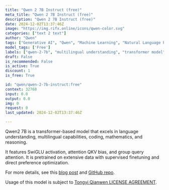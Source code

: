 ```yaml
---
title: "Qwen 2 7B Instruct (free)"
meta_title: "Qwen 2 7B Instruct (free)"
description: "Qwen 2 7B Instruct (free)"
date: 2024-12-02T13:37:46Z
image: "https://img.rifx.online/icons/qwen-color.svg"
categories: ["text 2 text"]
author: "Qwen"
tags: ["Generative AI", "Qwen", "Machine Learning", "Natural Language Processing", "multilingual understanding", "Programming", "Free", "Data Science", "coding and reasoning", "SwiGLU activation", "qwen-2-7b", "transformer model"]
model_tags: ['Free']
labels: ["qwen-2-7b", "multilingual understanding", "transformer model", "coding and reasoning", "SwiGLU activation"]
draft: False
is_recommended: False
is_active: True
discount: 1
is_free: True

id: "qwen/qwen-2-7b-instruct:free"
context: 32768
input: 0.0
output: 0.0
img: 0
request: 0
last_updated: 2024-12-02T13:37:46Z

---
```


Qwen2 7B is a transformer-based model that excels in language understanding, multilingual capabilities, coding, mathematics, and reasoning.

It features SwiGLU activation, attention QKV bias, and group query attention. It is pretrained on extensive data with supervised finetuning and direct preference optimization.

For more details, see this [blog post](https://qwenlm.github.io/blog/qwen2/) and [GitHub repo](https://github.com/QwenLM/Qwen2).

Usage of this model is subject to [Tongyi Qianwen LICENSE AGREEMENT](https://huggingface.co/Qwen/Qwen1.5-110B-Chat/blob/main/LICENSE).


